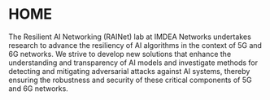 # HOME

The Resilient AI Networking (RAINet) lab at IMDEA Networks undertakes research to advance the resiliency of AI algorithms in the context of 5G and 6G networks. We strive to develop new solutions that enhance the understanding and transparency of AI models and investigate methods for detecting and mitigating adversarial attacks against AI systems, thereby ensuring the robustness and security of these critical components of 5G and 6G networks.

